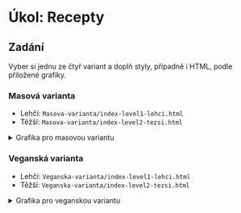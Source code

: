 # Úkol: Recepty

## Zadání

Vyber si jednu ze čtyř variant a doplň styly, případně i HTML, podle přiložené grafiky.

### Masová varianta

- Lehčí: `Masova-varianta/index-level1-lehci.html`
- Těžší: `Masova-varianta/index-level2-tezsi.html`

<details>
  <summary>Grafika pro masovou variantu</summary>

#### Mobil

![](Masova-varianta/nahled-mobil.jpg)

#### Tablet

![](Masova-varianta/nahled-tablet.jpg)

#### PC

![](Masova-varianta/nahled-pc.jpg)

</details>

### Veganská varianta

- Lehčí: `Veganska-varianta/index-level1-lehci.html`
- Těžší: `Veganska-varianta/index-level2-tezsi.html`

<details>
  <summary>Grafika pro veganskou variantu</summary>

#### Mobil

![](Veganska-varianta/nahled-mobil.jpg)

#### Tablet

![](Veganska-varianta/nahled-tablet.jpg)

#### PC

![](Veganska-varianta/nahled-pc.jpg)

</details>
